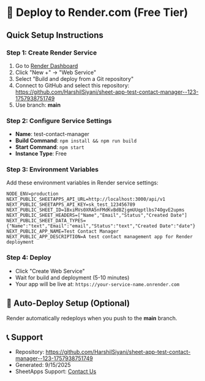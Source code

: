 
# 🚀 Deploy to Render.com (Free Tier)

## Quick Setup Instructions

### Step 1: Create Render Service
1. Go to [Render Dashboard](https://dashboard.render.com/)
2. Click "New +" → "Web Service"
3. Select "Build and deploy from a Git repository"
4. Connect to GitHub and select this repository: https://github.com/HarshilSiyani/sheet-app-test-contact-manager--123-1757938751749
5. Use branch: **main**

### Step 2: Configure Service Settings
- **Name**: test-contact-manager
- **Build Command**: `npm install && npm run build`
- **Start Command**: `npm start`
- **Instance Type**: Free

### Step 3: Environment Variables
Add these environment variables in Render service settings:

```
NODE_ENV=production
NEXT_PUBLIC_SHEETAPPS_API_URL=http://localhost:3000/api/v1
NEXT_PUBLIC_SHEETAPPS_API_KEY=sk_test_123456789
NEXT_PUBLIC_SHEET_ID=1BxiMVs0XRA5nFMdKvBdBZjgmUUqptlbs74OgvE2upms
NEXT_PUBLIC_SHEET_HEADERS=["Name","Email","Status","Created Date"]
NEXT_PUBLIC_SHEET_DATA_TYPES={"Name":"text","Email":"email","Status":"text","Created Date":"date"}
NEXT_PUBLIC_APP_NAME=Test Contact Manager
NEXT_PUBLIC_APP_DESCRIPTION=A test contact management app for Render deployment
```

### Step 4: Deploy
- Click "Create Web Service"
- Wait for build and deployment (5-10 minutes)
- Your app will be live at: `https://your-service-name.onrender.com`

## 🔄 Auto-Deploy Setup (Optional)
Render automatically redeploys when you push to the **main** branch.

## 📞 Support
- Repository: https://github.com/HarshilSiyani/sheet-app-test-contact-manager--123-1757938751749
- Generated: 9/15/2025
- SheetApps Support: [Contact Us](mailto:support@sheetapps.com)
